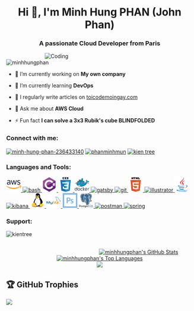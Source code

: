 <h1 align="center">Hi 👋, I'm Minh Hung PHAN (John Phan)</h1>
<h3 align="center">A passionate Cloud Developer from Paris</h3>
<img align="right" alt="Coding" width="400" src="https://giffiles.alphacoders.com/208/208553.gif">


<p align="left"> <img src="https://komarev.com/ghpvc/?username=minhhungphan&label=Profile%20views&color=0e75b6&style=flat" alt="minhhungphan" /> </p>

- 🔭 I’m currently working on **My own company**

- 🌱 I’m currently learning **DevOps**

- 📝 I regularly write articles on [toicodemoingay.com](https://toicodemoingay.com)

- 💬 Ask me about **AWS Cloud**

- ⚡ Fun fact **I can solve a 3x3 Rubik's cube BLINDFOLDED**

<h3 align="left">Connect with me:</h3>
<p align="left">
<a href="https://linkedin.com/in/minh-hung-phan-236433140" target="blank"><img align="center" src="https://raw.githubusercontent.com/rahuldkjain/github-profile-readme-generator/master/src/images/icons/Social/linked-in-alt.svg" alt="minh-hung-phan-236433140" height="30" width="40" /></a>
<a href="https://fb.com/phanminhmun" target="blank"><img align="center" src="https://raw.githubusercontent.com/rahuldkjain/github-profile-readme-generator/master/src/images/icons/Social/facebook.svg" alt="phanminhmun" height="30" width="40" /></a>
<a href="https://www.youtube.com/@kientree" target="blank"><img align="center" src="https://raw.githubusercontent.com/rahuldkjain/github-profile-readme-generator/master/src/images/icons/Social/youtube.svg" alt="kien tree" height="30" width="40" /></a>
</p>

<h3 align="left">Languages and Tools:</h3>
<p align="left"> <a href="https://aws.amazon.com" target="_blank" rel="noreferrer"> <img src="https://raw.githubusercontent.com/devicons/devicon/master/icons/amazonwebservices/amazonwebservices-original-wordmark.svg" alt="aws" width="40" height="40"/> </a> <a href="https://www.gnu.org/software/bash/" target="_blank" rel="noreferrer"> <img src="https://www.vectorlogo.zone/logos/gnu_bash/gnu_bash-icon.svg" alt="bash" width="40" height="40"/> </a> <a href="https://www.w3schools.com/cs/" target="_blank" rel="noreferrer"> <img src="https://raw.githubusercontent.com/devicons/devicon/master/icons/csharp/csharp-original.svg" alt="csharp" width="40" height="40"/> </a> <a href="https://www.w3schools.com/css/" target="_blank" rel="noreferrer"> <img src="https://raw.githubusercontent.com/devicons/devicon/master/icons/css3/css3-original-wordmark.svg" alt="css3" width="40" height="40"/> </a> <a href="https://www.docker.com/" target="_blank" rel="noreferrer"> <img src="https://raw.githubusercontent.com/devicons/devicon/master/icons/docker/docker-original-wordmark.svg" alt="docker" width="40" height="40"/> </a> <a href="https://www.gatsbyjs.com/" target="_blank" rel="noreferrer"> <img src="https://www.vectorlogo.zone/logos/gatsbyjs/gatsbyjs-icon.svg" alt="gatsby" width="40" height="40"/> </a> <a href="https://git-scm.com/" target="_blank" rel="noreferrer"> <img src="https://www.vectorlogo.zone/logos/git-scm/git-scm-icon.svg" alt="git" width="40" height="40"/> </a> <a href="https://www.w3.org/html/" target="_blank" rel="noreferrer"> <img src="https://raw.githubusercontent.com/devicons/devicon/master/icons/html5/html5-original-wordmark.svg" alt="html5" width="40" height="40"/> </a> <a href="https://www.adobe.com/in/products/illustrator.html" target="_blank" rel="noreferrer"> <img src="https://www.vectorlogo.zone/logos/adobe_illustrator/adobe_illustrator-icon.svg" alt="illustrator" width="40" height="40"/> </a> <a href="https://www.java.com" target="_blank" rel="noreferrer"> <img src="https://raw.githubusercontent.com/devicons/devicon/master/icons/java/java-original.svg" alt="java" width="40" height="40"/> </a> <a href="https://www.elastic.co/kibana" target="_blank" rel="noreferrer"> <img src="https://www.vectorlogo.zone/logos/elasticco_kibana/elasticco_kibana-icon.svg" alt="kibana" width="40" height="40"/> </a> <a href="https://www.linux.org/" target="_blank" rel="noreferrer"> <img src="https://raw.githubusercontent.com/devicons/devicon/master/icons/linux/linux-original.svg" alt="linux" width="40" height="40"/> </a> <a href="https://www.mysql.com/" target="_blank" rel="noreferrer"> <img src="https://raw.githubusercontent.com/devicons/devicon/master/icons/mysql/mysql-original-wordmark.svg" alt="mysql" width="40" height="40"/> </a> <a href="https://www.photoshop.com/en" target="_blank" rel="noreferrer"> <img src="https://raw.githubusercontent.com/devicons/devicon/master/icons/photoshop/photoshop-line.svg" alt="photoshop" width="40" height="40"/> </a> <a href="https://www.postgresql.org" target="_blank" rel="noreferrer"> <img src="https://raw.githubusercontent.com/devicons/devicon/master/icons/postgresql/postgresql-original-wordmark.svg" alt="postgresql" width="40" height="40"/> </a> <a href="https://postman.com" target="_blank" rel="noreferrer"> <img src="https://www.vectorlogo.zone/logos/getpostman/getpostman-icon.svg" alt="postman" width="40" height="40"/> </a> <a href="https://spring.io/" target="_blank" rel="noreferrer"> <img src="https://www.vectorlogo.zone/logos/springio/springio-icon.svg" alt="spring" width="40" height="40"/> </a> </p>

<h3 align="left">Support:</h3>
<p><a href="https://www.buymeacoffee.com/kientree"> <img align="left" src="https://cdn.buymeacoffee.com/buttons/v2/default-yellow.png" height="50" width="210" alt="kientree" /></a></p><br><br>


<p></p>

<div align="center">
  <a href="https://github.com/minhhungphan">
  <img height="180em" src="https://github-readme-stats.vercel.app/api?username=minhhungphan&show_icons=true&theme=tokyonight&include_all_commits=true&count_private=true&cache_seconds=1800" alt="minhhungphan's GitHub Stats" />
  <img height="180em" src="https://github-readme-stats.vercel.app/api/top-langs/?username=minhhungphan&theme=tokyonight&layout=compact&cache_seconds=1800" alt="minhhungphan's Top Languages" />
  </a>
</div>

<div align="center">
  <img src="https://github-readme-streak-stats.herokuapp.com/?user=minhhungphan&theme=tokyonight">
</div>

<h2>🏆 GitHub Trophies</h2>
<img src="https://github-profile-trophy.vercel.app/?username=Van-Hoang-Kha&theme=dracular&column=7" >
